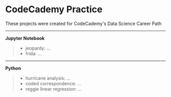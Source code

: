 # CodeCademy Practice

These projects were created for CodeCademy's Data Science Career Path

---
**Jupyter Notebook**
> - jeopardy: ...
> - frida: ...
---
**Python**
> - hurricane analysis: ...
> - coded correspondence: ...
> - reggie linear regression: ...
